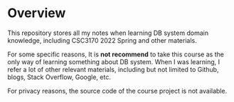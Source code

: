 # Overview
This repository stores all my notes when learning DB system domain knowledge, including CSC3170 2022 Spring and other materials.

For some specific reasons, It is **not recommend** to take this course as the only way of learning something about DB system. When I was learning, I refer a lot of other relevant materials, including but not limited to Github, blogs, Stack Overflow, Google, etc. 

For privacy reasons, the source code of the course project is not available.
